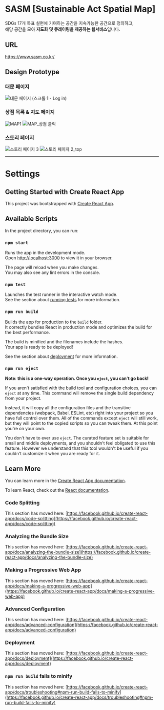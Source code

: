 # SASM [Sustainable Act Spatial Map]
SDGs 17개 목표 실현에 기여하는 공간을 지속가능한 공간으로 정의하고, <br>해당 공간을 모아 <b>지도화 및 큐레이팅을 제공하는 웹서비스</b>입니다.


URL 
------
https://www.sasm.co.kr/


## Design Prototype

### 대문 페이지
![대문 페이지 (스크롤 1 - Log in)](https://user-images.githubusercontent.com/80390638/183284149-3f667fed-e85c-47b1-a101-29551c7b1af3.png)
### 상점 목록 & 지도 페이지 
![MAP1](https://user-images.githubusercontent.com/80390638/183284167-12b5b11a-3d26-4477-a1a3-48e0cbc57b07.png)
![MAP_상점 클릭](https://user-images.githubusercontent.com/80390638/183284178-fdecabd4-0ff4-4e73-a815-a961f65ba06d.png)
### 스토리 페이지
![스토리 페이지 3](https://user-images.githubusercontent.com/80390638/183284202-e27a9aa6-67c6-41a2-bec3-10d860bf2940.png)
![스토리 페이지 2_top](https://user-images.githubusercontent.com/80390638/183284207-fb80cfb7-c845-4991-92e8-4f497089e5f0.png)

--------------------

# Settings
## Getting Started with Create React App
This project was bootstrapped with [Create React App](https://github.com/facebook/create-react-app).
## Available Scripts

In the project directory, you can run:

### `npm start`

Runs the app in the development mode.\
Open [http://localhost:3000](http://localhost:3000) to view it in your browser.

The page will reload when you make changes.\
You may also see any lint errors in the console.

### `npm test`

Launches the test runner in the interactive watch mode.\
See the section about [running tests](https://facebook.github.io/create-react-app/docs/running-tests) for more information.

### `npm run build`

Builds the app for production to the `build` folder.\
It correctly bundles React in production mode and optimizes the build for the best performance.

The build is minified and the filenames include the hashes.\
Your app is ready to be deployed!

See the section about [deployment](https://facebook.github.io/create-react-app/docs/deployment) for more information.

### `npm run eject`

**Note: this is a one-way operation. Once you `eject`, you can't go back!**

If you aren't satisfied with the build tool and configuration choices, you can `eject` at any time. This command will remove the single build dependency from your project.

Instead, it will copy all the configuration files and the transitive dependencies (webpack, Babel, ESLint, etc) right into your project so you have full control over them. All of the commands except `eject` will still work, but they will point to the copied scripts so you can tweak them. At this point you're on your own.

You don't have to ever use `eject`. The curated feature set is suitable for small and middle deployments, and you shouldn't feel obligated to use this feature. However we understand that this tool wouldn't be useful if you couldn't customize it when you are ready for it.

## Learn More

You can learn more in the [Create React App documentation](https://facebook.github.io/create-react-app/docs/getting-started).

To learn React, check out the [React documentation](https://reactjs.org/).

### Code Splitting

This section has moved here: [https://facebook.github.io/create-react-app/docs/code-splitting](https://facebook.github.io/create-react-app/docs/code-splitting)

### Analyzing the Bundle Size

This section has moved here: [https://facebook.github.io/create-react-app/docs/analyzing-the-bundle-size](https://facebook.github.io/create-react-app/docs/analyzing-the-bundle-size)

### Making a Progressive Web App

This section has moved here: [https://facebook.github.io/create-react-app/docs/making-a-progressive-web-app](https://facebook.github.io/create-react-app/docs/making-a-progressive-web-app)

### Advanced Configuration

This section has moved here: [https://facebook.github.io/create-react-app/docs/advanced-configuration](https://facebook.github.io/create-react-app/docs/advanced-configuration)

### Deployment

This section has moved here: [https://facebook.github.io/create-react-app/docs/deployment](https://facebook.github.io/create-react-app/docs/deployment)

### `npm run build` fails to minify

This section has moved here: [https://facebook.github.io/create-react-app/docs/troubleshooting#npm-run-build-fails-to-minify](https://facebook.github.io/create-react-app/docs/troubleshooting#npm-run-build-fails-to-minify)
